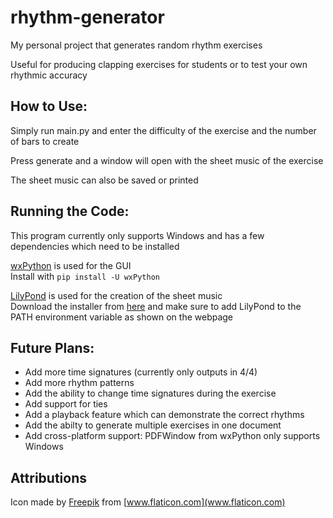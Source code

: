 # rhythm-generator
My personal project that generates random rhythm exercises

Useful for producing clapping exercises for students or to test your own rhythmic accuracy

## **How to Use:**

Simply run main.py and enter the difficulty of the exercise and the number of bars to create

Press generate and a window will open with the sheet music of the exercise

The sheet music can also be saved or printed


## **Running the Code:**

This program currently only supports Windows and has a few dependencies which need to be installed

[wxPython](https://wxpython.org/) is used for the GUI\
Install with `pip install -U wxPython`  

[LilyPond](http://lilypond.org/) is used for the creation of the sheet music\
Download the installer from [here](http://lilypond.org/windows.html) and make sure to add LilyPond to the PATH environment variable as shown on the webpage


## **Future Plans:**

* Add more time signatures (currently only outputs in 4/4)
* Add more rhythm patterns
* Add the ability to change time signatures during the exercise
* Add support for ties
* Add a playback feature which can demonstrate the correct rhythms
* Add the abilty to generate multiple exercises in one document
* Add cross-platform support: PDFWindow from wxPython only supports Windows

## **Attributions**

Icon made by [Freepik](https://www.flaticon.com/authors/freepik) from [www.flaticon.com](www.flaticon.com)
